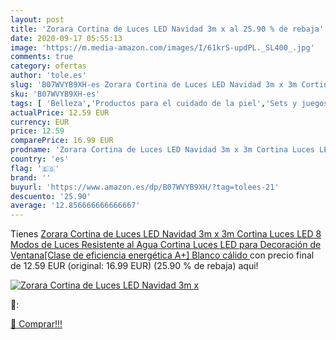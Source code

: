 ```yaml
---
layout: post
title: 'Zorara Cortina de Luces LED Navidad 3m x al 25.90 % de rebaja'
date: 2020-09-17 05:55:13
image: 'https://m.media-amazon.com/images/I/61krS-updPL._SL400_.jpg'
comments: true
category: ofertas
author: 'tole.es'
slug: 'B07WVYB9XH-es Zorara Cortina de Luces LED Navidad 3m x 3m Cortina Luces...'
sku: 'B07WVYB9XH-es'
tags: [ 'Belleza','Productos para el cuidado de la piel','Sets y juegos para el cuidado de la piel','navidad', ]
actualPrice: 12.59 EUR
currency: EUR
price: 12.59
comparePrice: 16.99 EUR
prodname: 'Zorara Cortina de Luces LED Navidad 3m x 3m Cortina Luces LED  8 Modos de Luces  Resistente al Agua Cortina Luces LED para Decoración de Ventana[Clase de eficiencia energética A+]  Blanco cálido '
country: 'es'
flag: '🇪🇸'
brand: ''
buyurl: 'https://www.amazon.es/dp/B07WVYB9XH/?tag=tolees-21'
descuento: '25.90'
average: '12.856666666666667'
---
```


Tienes [Zorara Cortina de Luces LED Navidad 3m x 3m Cortina Luces LED  8 Modos de Luces  Resistente al Agua Cortina Luces LED para Decoración de Ventana[Clase de eficiencia energética A+]  Blanco cálido ](https://www.amazon.es/dp/B07WVYB9XH/?tag=tolees-21) con precio final de  12.59 EUR (original: 16.99 EUR) (25.90 %  de rebaja) aqui!

[![Zorara Cortina de Luces LED Navidad 3m x](https://m.media-amazon.com/images/I/61krS-updPL._SL400_.jpg)](https://www.amazon.es/dp/B07WVYB9XH/?tag=tolees-21)

🔎:


[🛒 Comprar!!!](https://www.amazon.es/dp/B07WVYB9XH/?tag=tolees-21)
